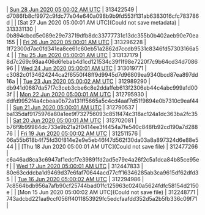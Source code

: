 | [Sun 28 Jun 2020 05:00:02 AM UTC](https://transfer.sh/VOY9e/dashninja-dbdump-20200628070002.tar.bz2) | 313422549 | d7086fb8cf9972c9fdc77e04e640a098b9b9fd553f131ab6383016cfc783786d | 
| [Sat 27 Jun 2020 05:00:01 AM UTC](Could not save metadata) | 313331130 | 0b894cbcd5e089e29e73719dfb8dc33777731c13dc355b0b402aeb90e70ea155 | 
| [Fri 26 Jun 2020 05:00:01 AM UTC](https://transfer.sh/jP7Qo/dashninja-dbdump-20200626070001.tar.bz2) | 313296228 | 1f72300d7ac0fd341ea8ce61c60eb51a2862d7ccdb9531c8346fd57303166a54 | 
| [Thu 25 Jun 2020 05:00:01 AM UTC](https://transfer.sh/jG2J6/dashninja-dbdump-20200625070001.tar.bz2) | 313137179 | 8d7c269c98aa406d6febab4d1cd121534c39f1f98e7220f7c9b64cd34d708696 | 
| [Wed 24 Jun 2020 05:00:01 AM UTC](https://transfer.sh/6W0si/dashninja-dbdump-20200624070001.tar.bz2) | 313019771 | c3082c0134624244ca2f6550f48ff9d9945d7d96809ea9340bcd87ea897dd16a | 
| [Tue 23 Jun 2020 05:00:02 AM UTC](https://transfer.sh/JKULC/dashninja-dbdump-20200623070002.tar.bz2) | 312989290 | db941d0687da57f7c3ceb3cbe6c8e2ddaffeb613f2306eb44c4abc999a1d003f | 
| [Mon 22 Jun 2020 05:00:01 AM UTC](https://transfer.sh/yStJd/dashninja-dbdump-20200622070001.tar.bz2) | 312795930 | ddfd9952f4a4cbeaa0b72a131ff5665a5c4cd4aaf7d51f9894e0b7310c9eaf44 | 
| [Sun 21 Jun 2020 05:00:01 AM UTC](https://transfer.sh/H0tYB/dashninja-dbdump-20200621070001.tar.bz2) | 312790537 | ba135daf9175976a80a1ee9f732756093c851f474c318ac124a1dc363ba2fc35 | 
| [Sat 20 Jun 2020 05:00:01 AM UTC](https://transfer.sh/pKZC2/dashninja-dbdump-20200620070001.tar.bz2) | 312702081 | b76f9b99984dc733e9b21a2f0414ee3f4454a7fe540c848fb92cd190a7d28876 | 
| [Fri 19 Jun 2020 05:00:02 AM UTC](https://transfer.sh/nVSvj/dashninja-dbdump-20200619070002.tar.bz2) | 312511576 | 06a55b618b4f75fd30f814e2e9e5eb46f47d562f30da03a8a897324d6e88e544 | 
| [Thu 18 Jun 2020 05:00:01 AM UTC](Could not save file) | 312477266 | c6a46ad8ca3c6947af1edcf7e39891fd2ad5e79e4a26f2c5a1dca84b85ce95ef | 
| [Wed 17 Jun 2020 05:00:01 AM UTC](https://transfer.sh/WaBIs/dashninja-dbdump-20200617070001.tar.bz2) | 312447833 | 80e63cddcba1d9469d37e6faf70644acd77cff16346285ab3ca9615df62dfd35 | 
| [Tue 16 Jun 2020 05:00:02 AM UTC](https://transfer.sh/6Tr3g/dashninja-dbdump-20200616070002.tar.bz2) | 312294986 | 7c8564bdb956a7afb90cf25744bad01fc125963c0240a5624fdfc58154d2150e | 
| [Mon 15 Jun 2020 05:00:02 AM UTC](Could not save file) | 312248771 | 743adcbd221aa9ccf056ff4011853929fc5edcfaafdd352d5a2b5fb336c09f71 | 
